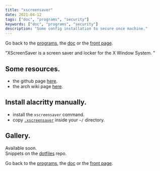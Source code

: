 ```yaml
---
title: "xscreensaver"
date: 2021-04-12
tags: ["doc", "programs", "security"]
keywords: ["doc", "programs", "security"]
description: "Some config installation to secure once machine."
---
```

Go back to the [programs](/public/config/doc/programs), the [doc](/public/config/doc) or the [front page](/public).  

"XScreenSaver is a screen saver and locker for the X Window System. "


## Some resources.
- the github page [here](https://en.wikipedia.org/wiki/XScreenSaver).
- the arch wiki page [here](https://wiki.archlinux.org/title/XScreenSaver).

## Install alacritty manually.
- install the `xscreensaver` command.
- copy [`.xscreensaver`] inside your `~/` directory.

## Gallery.
Available soon.  
Snippets on the [dotfiles](https://github.com/a2n-s/dotfiles#4-gallery-toc) repo.

Go back to the [programs](/public/config/doc/programs), the [doc](/public/config/doc) or the [front page](/public).  

[`.xscreensaver`]: https://github.com/a2n-s/dotfiles/blob/main/.xscreensaver
